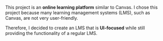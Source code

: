 This project is an **online learning platform** similar to Canvas. I chose this project because many learning management systems (LMS), such as Canvas, are not very user-friendly.

Therefore, I decided to create an LMS that is **UI-focused** while still providing the functionality of a regular LMS.
